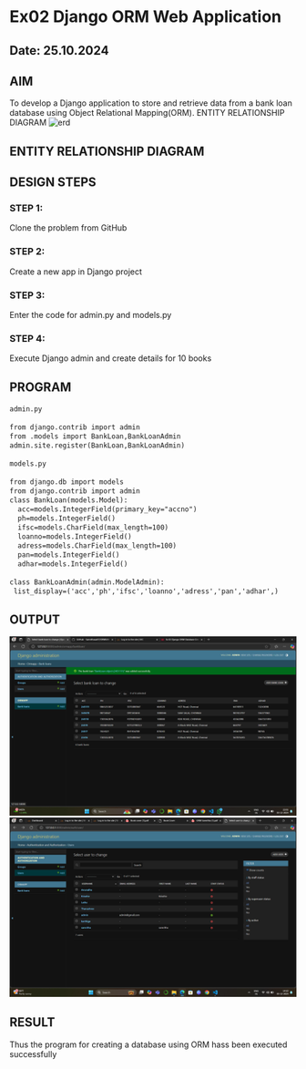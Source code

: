 # Ex02 Django ORM Web Application
## Date: 25.10.2024

## AIM
To develop a Django application to store and retrieve data from a bank loan database using Object Relational Mapping(ORM).
ENTITY RELATIONSHIP DIAGRAM
![erd](https://github.com/user-attachments/assets/3b092a0d-936c-4e2e-a78f-007423832eee)


## ENTITY RELATIONSHIP DIAGRAM



## DESIGN STEPS

### STEP 1:
Clone the problem from GitHub

### STEP 2:
Create a new app in Django project

### STEP 3:
Enter the code for admin.py and models.py

### STEP 4:
Execute Django admin and create details for 10 books

## PROGRAM
```
admin.py

from django.contrib import admin
from .models import BankLoan,BankLoanAdmin
admin.site.register(BankLoan,BankLoanAdmin)

models.py

from django.db import models
from django.contrib import admin 
class BankLoan(models.Model):
  acc=models.IntegerField(primary_key="accno")
  ph=models.IntegerField()
  ifsc=models.CharField(max_length=100)
  loanno=models.IntegerField()
  adress=models.CharField(max_length=100)
  pan=models.IntegerField()
  adhar=models.IntegerField()

class BankLoanAdmin(admin.ModelAdmin):
 list_display=('acc','ph','ifsc','loanno','adress','pan','adhar',)

```



## OUTPUT
![alt text](<Screenshot 2024-12-03 220117.png>)
![alt text](<Screenshot 2024-12-05 141007.png>)


## RESULT
Thus the program for creating a database using ORM hass been executed successfully
